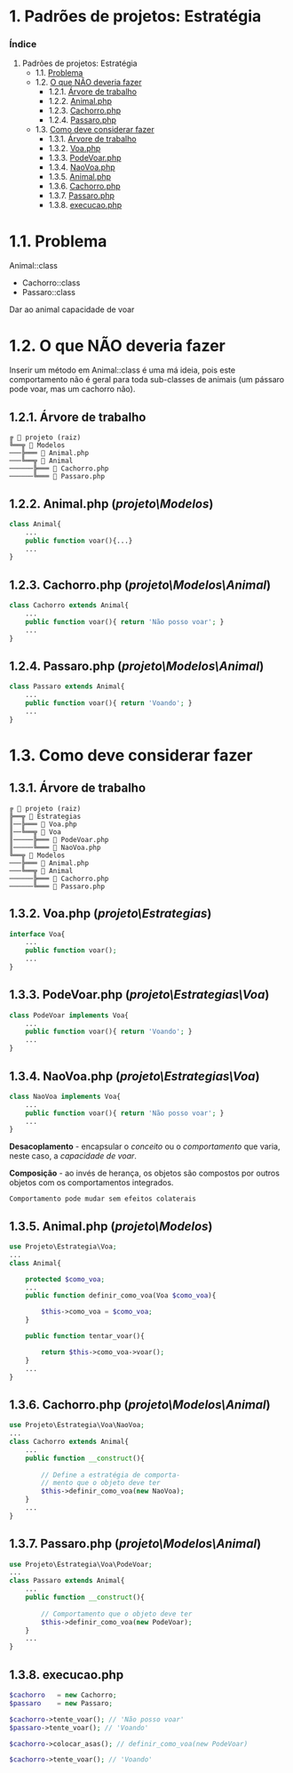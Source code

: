 # 1. Padrões de projetos: Estratégia
### Índice
1. Padrões de projetos: Estratégia
    - 1.1. [Problema](#1-1-problema)
    - 1.2. [O que NÃO deveria fazer](#1-2-o-que-nao-deveria-fazer)
        - 1.2.1. [Árvore de trabalho](#1-2-1-arvore-de-trabalho)
        - 1.2.2. [Animal.php](#1-2-2-animal-php)
        - 1.2.3. [Cachorro.php](#1-2-3-dog-php)
        - 1.2.4. [Passaro.php](#1-2-4-bird-php)
    - 1.3. [Como deve considerar fazer](#1-3-como-deve-considerar-fazer)
        - 1.3.1. [Árvore de trabalho](#1-3-1-arvore-de-trabalho)
        - 1.3.2. [Voa.php](#1-3-2-voa-php)
        - 1.3.3. [PodeVoar.php](#1-3-3-podevoar-php)
        - 1.3.4. [NaoVoa.php](#1-3-4-naovoa-php)
        - 1.3.5. [Animal.php](#1-3-5-animal-php)
        - 1.3.6. [Cachorro.php](#1-3-6-cachorro-php)
        - 1.3.7. [Passaro.php](#1-3-7-passaro-php)
        - 1.3.8. [execucao.php](#1-3-8-execucao-php)

# 1.1. Problema
Animal::class
- Cachorro::class
- Passaro::class

Dar ao animal capacidade de voar

# 1.2. O que NÃO deveria fazer
Inserir um método em Animal::class é uma má ideia, pois este comportamento não é geral para toda sub-classes de animais (um pássaro pode voar, mas um cachorro não).
## 1.2.1. Árvore de trabalho
```
╔ 📁 projeto (raiz)
╚══╦ 📁 Modelos
───╠═══ 📄 Animal.php
───╚══╦ 📁 Animal
──────╠═══ 📄 Cachorro.php
──────╚═══ 📄 Passaro.php
```
## 1.2.2. Animal.php (*projeto\Modelos*)
```php
class Animal{
    ...
    public function voar(){...}
    ...
}
```
## 1.2.3. Cachorro.php (*projeto\Modelos\Animal*)
```php
class Cachorro extends Animal{
    ...
    public function voar(){ return 'Não posso voar'; }
    ...
}
```
## 1.2.4. Passaro.php (*projeto\Modelos\Animal*)
```php
class Passaro extends Animal{
    ...
    public function voar(){ return 'Voando'; }
    ...
}
```
# 1.3. Como deve considerar fazer
## 1.3.1. Árvore de trabalho
```
╔ 📁 projeto (raiz)
╠══╦ 📁 Estrategias
║──╠═══ 📄 Voa.php
║──╚══╦ 📁 Voa
║─────╠═══ 📄 PodeVoar.php
║─────╚═══ 📄 NaoVoa.php
╚══╦ 📁 Modelos
───╠═══ 📄 Animal.php
───╚══╦ 📁 Animal
──────╠═══ 📄 Cachorro.php
──────╚═══ 📄 Passaro.php
```
## 1.3.2. Voa.php (*projeto\Estrategias*)
```php
interface Voa{
    ...
    public function voar();
    ...
}
```
## 1.3.3. PodeVoar.php (*projeto\Estrategias\Voa*)
```php
class PodeVoar implements Voa{
    ...
    public function voar(){ return 'Voando'; }
    ...
}
```
## 1.3.4. NaoVoa.php (*projeto\Estrategias\Voa*)
```php
class NaoVoa implements Voa{
    ...
    public function voar(){ return 'Não posso voar'; }
    ...
}
```
**Desacoplamento** - encapsular o *conceito* ou o *comportamento* que varia, neste caso, a *capacidade de voar*.

**Composição** - ao invés de herança, os objetos são compostos por outros objetos com os comportamentos integrados.

`Comportamento pode mudar sem efeitos colaterais`

## 1.3.5. Animal.php (*projeto\Modelos*)
```php
use Projeto\Estrategia\Voa;
...
class Animal{

    protected $como_voa;
    ...
    public function definir_como_voa(Voa $como_voa){

        $this->como_voa = $como_voa;
    }

    public function tentar_voar(){

        return $this->como_voa->voar();
    }
    ...
}
```
## 1.3.6. Cachorro.php (*projeto\Modelos\Animal*)
```php
use Projeto\Estrategia\Voa\NaoVoa;
...
class Cachorro extends Animal{
    ...
    public function __construct(){
        
        // Define a estratégia de comporta-
        // mento que o objeto deve ter
        $this->definir_como_voa(new NaoVoa);
    }
    ...
}
```
## 1.3.7. Passaro.php (*projeto\Modelos\Animal*)
```php
use Projeto\Estrategia\Voa\PodeVoar;
...
class Passaro extends Animal{
    ...
    public function __construct(){
        
        // Comportamento que o objeto deve ter
        $this->definir_como_voa(new PodeVoar);
    }
    ...
}
```
## 1.3.8. execucao.php
```php
$cachorro   = new Cachorro;
$passaro    = new Passaro;

$cachorro->tente_voar(); // 'Não posso voar'
$passaro->tente_voar(); // 'Voando'

$cachorro->colocar_asas(); // definir_como_voa(new PodeVoar)

$cachorro->tente_voar(); // 'Voando'
```
